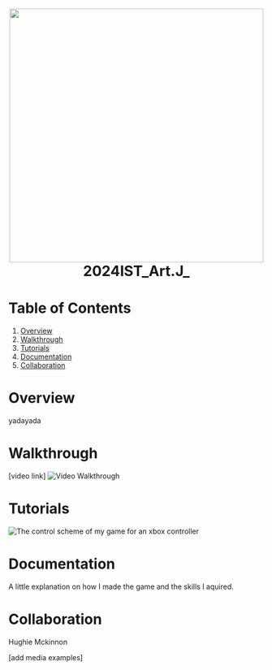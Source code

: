 <h1 align="center">
 <img src="https://github.com/user-attachments/assets/c136b420-4c3c-40e5-869f-14f43d27db7e" | width=500>
  <br />
 2024IST_Art.J_
</h1>

# Table of Contents

1. [Overview](https://github.com/TempeHS/2024IST_Art.J_?tab=readme-ov-file#overview)
2. [Walkthrough](https://github.com/TempeHS/2024IST_Art.J_?tab=readme-ov-file#walkthrough)
3. [Tutorials](https://github.com/TempeHS/2024IST_Art.J_?tab=readme-ov-file#tutorials)
4. [Documentation](https://github.com/TempeHS/2024IST_Art.J_?tab=readme-ov-file#documentation)
5. [Collaboration](https://github.com/TempeHS/2024IST_Art.J_?tab=readme-ov-file#collaboration)

# Overview

yadayada

# Walkthrough

[video link]
![Video Walkthrough](https://github.com/user-attachments/assets/d26e619d-0769-44e4-9db9-faf8b1644fa0)


# Tutorials

![The control scheme of my game for an xbox controller](https://github.com/user-attachments/assets/9d09c65f-24d2-4789-90e9-47b714064592)

# Documentation

A little explanation on how I made the game and the skills I aquired.

# Collaboration

Hughie Mckinnon<p>
[add media examples]<p>
